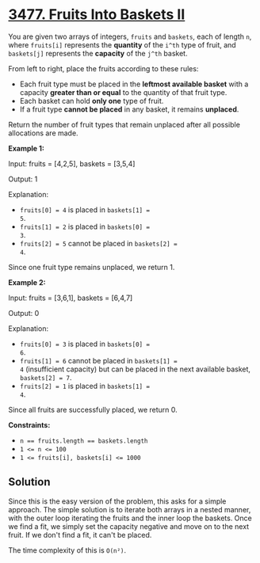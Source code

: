# [3477. Fruits Into Baskets II](https://leetcode.com/problems/fruits-into-baskets-ii/description/?envType=daily-question&envId=2025-08-05)

You are given two arrays of integers, <code>fruits</code> and <code>baskets</code>, each of length <code>n</code>, where <code>fruits[i]</code> represents the **quantity** of the <code>i^th</code> type of fruit, and <code>baskets[j]</code> represents the **capacity** of the <code>j^th</code> basket.

From left to right, place the fruits according to these rules:

- Each fruit type must be placed in the **leftmost available basket** with a capacity **greater than or equal** to the quantity of that fruit type.
- Each basket can hold <b>only one</b> type of fruit.
- If a fruit type <b>cannot be placed</b> in any basket, it remains <b>unplaced</b>.

Return the number of fruit types that remain unplaced after all possible allocations are made.

**Example 1:**

<div class="example-block">
Input: fruits = [4,2,5], baskets = [3,5,4]

Output: 1

Explanation:

- <code>fruits[0] = 4</code> is placed in <code>baskets[1] = 5</code>.
- <code>fruits[1] = 2</code> is placed in <code>baskets[0] = 3</code>.
- <code>fruits[2] = 5</code> cannot be placed in <code>baskets[2] = 4</code>.

Since one fruit type remains unplaced, we return 1.

**Example 2:**

<div class="example-block">
Input: fruits = [3,6,1], baskets = [6,4,7]

Output: 0

Explanation:

- <code>fruits[0] = 3</code> is placed in <code>baskets[0] = 6</code>.
- <code>fruits[1] = 6</code> cannot be placed in <code>baskets[1] = 4</code> (insufficient capacity) but can be placed in the next available basket, <code>baskets[2] = 7</code>.
- <code>fruits[2] = 1</code> is placed in <code>baskets[1] = 4</code>.

Since all fruits are successfully placed, we return 0.

**Constraints:**

- <code>n == fruits.length == baskets.length</code>
- <code>1 <= n <= 100</code>
- <code>1 <= fruits[i], baskets[i] <= 1000</code>

## Solution

Since this is the easy version of the problem, this asks for a simple approach. The simple solution is to iterate
both arrays in a nested manner, with the outer loop iterating the fruits and the inner loop the baskets. Once we 
find a fit, we simply set the capacity negative and move on to the next fruit. If we don't find a fit, it can't
be placed.

The time complexity of this is `O(n²)`.